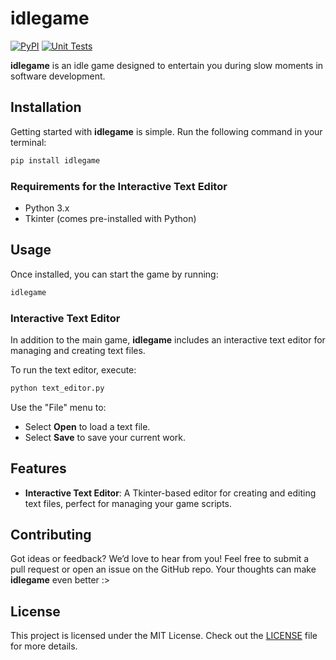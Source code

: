 
# idlegame

[![PyPI](https://github.com/bboonstra/idlegame/actions/workflows/pypi.yml/badge.svg)](https://github.com/bboonstra/idlegame/actions/workflows/pypi.yml)
[![Unit Tests](https://github.com/bboonstra/idlegame/actions/workflows/tests.yml/badge.svg)](https://github.com/bboonstra/idlegame/actions/workflows/tests.yml)

**idlegame** is an idle game designed to entertain you during slow moments in software development.

## Installation

Getting started with **idlegame** is simple. Run the following command in your terminal:

```bash
pip install idlegame
```

### Requirements for the Interactive Text Editor

- Python 3.x
- Tkinter (comes pre-installed with Python)

## Usage

Once installed, you can start the game by running:

```bash
idlegame
```

### Interactive Text Editor

In addition to the main game, **idlegame** includes an interactive text editor for managing and creating text files.

To run the text editor, execute:

```bash
python text_editor.py
```

Use the "File" menu to:
- Select **Open** to load a text file.
- Select **Save** to save your current work.

## Features

- **Interactive Text Editor**: A Tkinter-based editor for creating and editing text files, perfect for managing your game scripts.

## Contributing

Got ideas or feedback? We’d love to hear from you! Feel free to submit a pull request or open an issue on the GitHub repo. Your thoughts can make **idlegame** even better :>

## License

This project is licensed under the MIT License. Check out the [LICENSE](LICENSE) file for more details.
